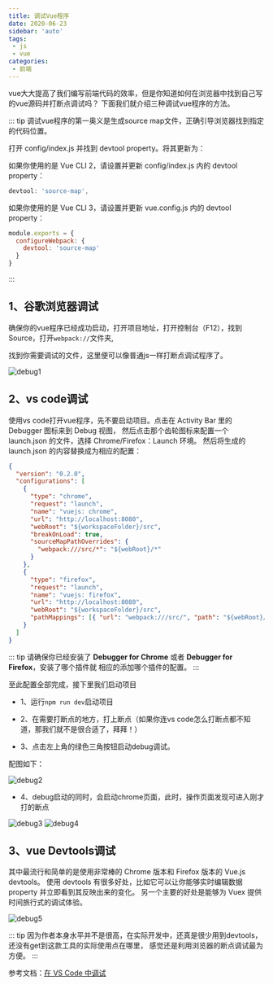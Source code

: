 ```yaml
---
title: 调试Vue程序
date: 2020-06-23
sidebar: 'auto'
tags:
 - js
 - vue
categories:
 - 前端
---
```


vue大大提高了我们编写前端代码的效率，但是你知道如何在浏览器中找到自己写的vue源码并打断点调试吗？
下面我们就介绍三种调试vue程序的方法。

::: tip
调试vue程序的第一奥义是生成source map文件，正确引导浏览器找到指定的代码位置。

打开 config/index.js 并找到 devtool property。将其更新为：

如果你使用的是 Vue CLI 2，请设置并更新 config/index.js 内的 devtool property：
```js
devtool: 'source-map',
```
如果你使用的是 Vue CLI 3，请设置并更新 vue.config.js 内的 devtool property：
```js
module.exports = {
  configureWebpack: {
    devtool: 'source-map'
  }
}
```
:::

## 1、谷歌浏览器调试

确保你的vue程序已经成功启动，打开项目地址，打开控制台（F12），找到Source，打开```webpack://```文件夹,

找到你需要调试的文件，这里便可以像普通js一样打断点调试程序了。

![debug1](~@Front/Vue/images/debug1.png)

## 2、vs code调试
使用vs code打开vue程序，先不要启动项目。点击在 Activity Bar 里的 Debugger 图标来到 Debug 视图，
然后点击那个齿轮图标来配置一个 launch.json 的文件，选择 Chrome/Firefox：Launch 环境。
然后将生成的 launch.json 的内容替换成为相应的配置：

```json
{
  "version": "0.2.0",
  "configurations": [
    {
      "type": "chrome",
      "request": "launch",
      "name": "vuejs: chrome",
      "url": "http://localhost:8080",
      "webRoot": "${workspaceFolder}/src",
      "breakOnLoad": true,
      "sourceMapPathOverrides": {
        "webpack:///src/*": "${webRoot}/*"
      }
    },
    {
      "type": "firefox",
      "request": "launch",
      "name": "vuejs: firefox",
      "url": "http://localhost:8080",
      "webRoot": "${workspaceFolder}/src",
      "pathMappings": [{ "url": "webpack:///src/", "path": "${webRoot}/" }]
    }
  ]
}
```
::: tip
请确保你已经安装了 **Debugger for Chrome** 或者 **Debugger for Firefox**，安装了哪个插件就
相应的添加哪个插件的配置。
:::

至此配置全部完成，接下里我们启动项目
* 1、运行```npm run dev```启动项目

* 2、在需要打断点的地方，打上断点（如果你连vs code怎么打断点都不知道，那我们就不是很合适了，拜拜！）

* 3、点击左上角的绿色三角按钮启动debug调试。

配图如下：

![debug2](~@Front/Vue/images/debug2.png)

* 4、debug启动的同时，会启动chrome页面，此时，操作页面发现可进入刚才打的断点

![debug3](~@Front/Vue/images/debug3.png)
![debug4](~@Front/Vue/images/debug4.png)


## 3、vue Devtools调试

其中最流行和简单的是使用非常棒的 Chrome 版本和 Firefox 版本的 Vue.js devtools。
使用 devtools 有很多好处，比如它可以让你能够实时编辑数据 property 并立即看到其反映出来的变化。
另一个主要的好处是能够为 Vuex 提供时间旅行式的调试体验。

![debug5](~@Front/Vue/images/debug5.gif)

::: tip
因为作者本身水平并不是很高，在实际开发中，还真是很少用到devtools，还没有get到这款工具的实际使用点在哪里，
感觉还是利用浏览器的断点调试最为方便。
:::

参考文档：[在 VS Code 中调试](https://cn.vuejs.org/v2/cookbook/debugging-in-vscode.html)